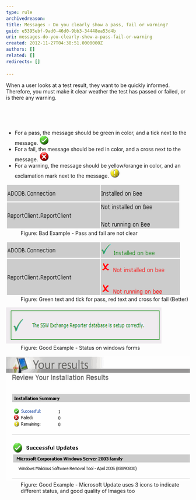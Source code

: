 ```yaml
---
type: rule
archivedreason: 
title: Messages - Do you clearly show a pass, fail or warning?
guid: e5395ebf-9ad0-46d0-9bb3-34448ea53d4b
uri: messages-do-you-clearly-show-a-pass-fail-or-warning
created: 2012-11-27T04:38:51.0000000Z
authors: []
related: []
redirects: []

---
```



<p>When a user looks at a test result, they want to be quickly informed. Therefore, you must make it clear weather the test has passed or failed, or is there any warning.</p>
<br><excerpt class='endintro'></excerpt><br>
​<ul><li>For a pass, the message should be green in color, and a tick next to the message. <img border="0" src="../../assets/Success-lg.gif" width="25" height="25" alt="" /></li>
<li>For a fail, the message should be red in color, and a cross next to the message. <img border="0" src="../../assets/Fail-lg.gif" width="25" height="25" alt="" /></li>
<li>For a warning, the message should be yellow/orange in color, and an exclamation mark next to the message. <img border="0" src="../../assets/Warning-lg.gif" width="25" height="25" alt="" /></li></ul>
<dl class="badImage"><dt><img alt="Pass and fail are not clear" src="../../assets/RulesT1.gif" width="476" height="123" /></dt>
<dd>Figure: Bad Example - Pass and fail are not clear</dd></dl>
<dl class="image"><dt><img alt="Green text and tick for pass, red text and cross for fail (Better)" src="../../assets/RulesT2.gif" width="477" height="147" /></dt>
<dd>Figure: Green text and tick for pass, red text and cross for fail (Better)</dd></dl>
<dl class="goodImage"><dt><img alt="Status on windows forms" src="../../assets/RulesT4.gif" width="426" height="99" /></dt>
<dd>Figure: Good Example - Status on windows forms</dd></dl>
<dl class="goodImage"><dt><img alt="Microsoft Update uses 3 icons to indicate different status, and good quality of Images too" src="../../assets/MicrosoftUpdate.gif" width="526" height="341" /></dt>
<dd>Figure: Good Example - Microsoft Update uses 3 icons to indicate different status, and good quality of Images too</dd></dl>



